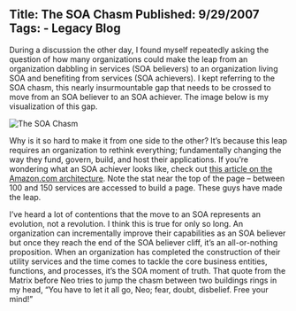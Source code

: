Title: The SOA Chasm
Published: 9/29/2007
Tags:
    - Legacy Blog
---
During a discussion the other day, I found myself repeatedly asking the question of how many organizations could make the leap from an organization dabbling in services (SOA believers) to an organization living SOA and benefiting from services (SOA achievers). I kept referring to the SOA chasm, this nearly insurmountable gap that needs to be crossed to move from an SOA believer to an SOA achiever. The image below is my visualization of this gap.

![The SOA Chasm](https://s3.amazonaws.com/s3.beckshome.com/20070929-The-SOA-Chasm.jpg)

Why is it so hard to make it from one side to the other? It’s because this leap requires an organization to rethink everything; fundamentally changing the way they fund, govern, build, and host their applications. If you’re wondering what an SOA achiever looks like, check out [this article on the Amazon.com architecture](http://highscalability.com/amazon-architecture). Note the stat near the top of the page – between 100 and 150 services are accessed to build a page. These guys have made the leap.

I’ve heard a lot of contentions that the move to an SOA represents an evolution, not a revolution. I think this is true for only so long. An organization can incrementally improve their capabilities as an SOA believer but once they reach the end of the SOA believer cliff, it’s an all-or-nothing proposition. When an organization has completed the construction of their utility services and the time comes to tackle the core business entities, functions, and processes, it’s the SOA moment of truth. That quote from the Matrix before Neo tries to jump the chasm between two buildings rings in my head, “You have to let it all go, Neo; fear, doubt, disbelief. Free your mind!”


